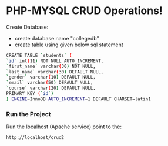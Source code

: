 # PHP-MYSQL CRUD Operations!



  Create Database:

- create database name "collegedb"
- create table using given below sql statement

```sh
CREATE TABLE `students` (
`id` int(11) NOT NULL AUTO_INCREMENT,
`first_name` varchar(30) NOT NULL,
`last_name` varchar(30) DEFAULT NULL,
`gender` varchar(10) DEFAULT NULL,
`email` varchar(50) DEFAULT NULL,
`course` varchar(20) DEFAULT NULL,
PRIMARY KEY (`id`)
) ENGINE=InnoDB AUTO_INCREMENT=1 DEFAULT CHARSET=latin1
```

### Run the Project

Run the localhost (Apache service)
point to the:

```sh
http://localhost/crud2

```
